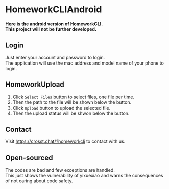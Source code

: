 # HomeworkCLIAndroid
**Here is the android version of HomeworkCLI.**  
**This project will not be further developed.**  
## Login
Just enter your account and password to login.  
The application will use the mac address and model name of your phone to login.  
## HomeworkUpload
1. Click `Select Files` button to select files, one file per time.  
2. Then the path to the file will be shown below the button.  
3. Click `Upload` button to upload the selected file.  
4. Then the upload status will be shwon below the button.  
## Contact
Visit <https://crosst.chat/?homeworkcli> to contact with us.  
## Open-sourced
The codes are bad and few exceptions are handled.  
This just shows the vulnerability of yixuexiao and warns the consequences of not caring about code safety.  
